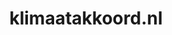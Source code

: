 ---
layout: post
title: "klimaatakkoord.nl"
internal_url: "/dutchgov/klimaatakkoord.nl.html"
subdomains_count: 7
all_subdomains_count: 21
urls_count: 4
ssl_rank: 0
http_rank: 70
url_link: /data/klimaatakkoord.nl/urls.txt
all_subdomains_link: /data/klimaatakkoord.nl/all_subdomains.txt
subdomains_link: /data/klimaatakkoord.nl/subdomains.txt
categories: dutchgov
---